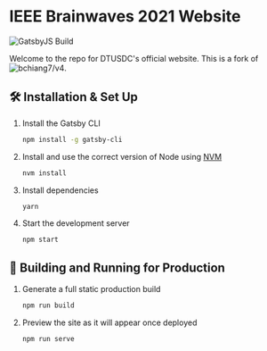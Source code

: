 # IEEE Brainwaves 2021 Website
![GatsbyJS Build](https://github.com/DTUSDC/site/workflows/GatsbyJS%20Build/badge.svg)

Welcome to the repo for DTUSDC's official website. This is a fork of ![bchiang7/v4](https://github.com/bchiang7/v4).


## 🛠 Installation & Set Up

1. Install the Gatsby CLI

   ```sh
   npm install -g gatsby-cli
   ```

2. Install and use the correct version of Node using [NVM](https://github.com/nvm-sh/nvm)

   ```sh
   nvm install
   ```

3. Install dependencies

   ```sh
   yarn
   ```

4. Start the development server

   ```sh
   npm start
   ```

## 🚀 Building and Running for Production

1. Generate a full static production build

   ```sh
   npm run build
   ```

1. Preview the site as it will appear once deployed

   ```sh
   npm run serve
   ```
